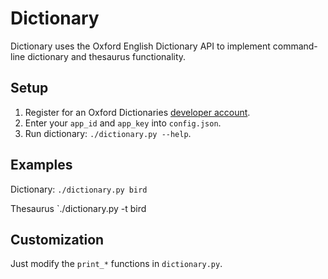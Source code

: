 # Dictionary
Dictionary uses the Oxford English Dictionary API to implement command-line dictionary and thesaurus functionality.

## Setup
1. Register for an Oxford Dictionaries [developer account](https://developer.oxforddictionaries.com/).
2. Enter your `app_id` and `app_key` into `config.json`.
3. Run dictionary: `./dictionary.py --help`.

## Examples
Dictionary:
`./dictionary.py bird`

Thesaurus
`./dictionary.py -t bird

## Customization
Just modify the `print_*` functions in `dictionary.py`.